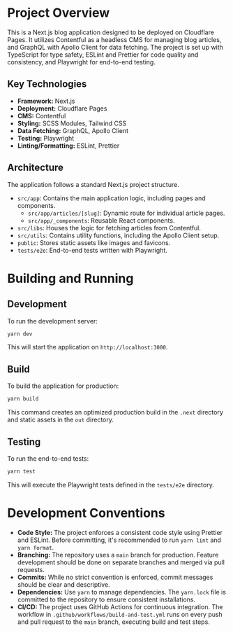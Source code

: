 # Project Overview

This is a Next.js blog application designed to be deployed on Cloudflare Pages. It utilizes Contentful as a headless CMS for managing blog articles, and GraphQL with Apollo Client for data fetching. The project is set up with TypeScript for type safety, ESLint and Prettier for code quality and consistency, and Playwright for end-to-end testing.

## Key Technologies

- **Framework:** Next.js
- **Deployment:** Cloudflare Pages
- **CMS:** Contentful
- **Styling:** SCSS Modules, Tailwind CSS
- **Data Fetching:** GraphQL, Apollo Client
- **Testing:** Playwright
- **Linting/Formatting:** ESLint, Prettier

## Architecture

The application follows a standard Next.js project structure.

- `src/app`: Contains the main application logic, including pages and components.
  - `src/app/articles/[slug]`: Dynamic route for individual article pages.
  - `src/app/_components`: Reusable React components.
- `src/libs`: Houses the logic for fetching articles from Contentful.
- `src/utils`: Contains utility functions, including the Apollo Client setup.
- `public`: Stores static assets like images and favicons.
- `tests/e2e`: End-to-end tests written with Playwright.

# Building and Running

## Development

To run the development server:

```bash
yarn dev
```

This will start the application on `http://localhost:3000`.

## Build

To build the application for production:

```bash
yarn build
```

This command creates an optimized production build in the `.next` directory and static assets in the `out` directory.

## Testing

To run the end-to-end tests:

```bash
yarn test
```

This will execute the Playwright tests defined in the `tests/e2e` directory.

# Development Conventions

- **Code Style:** The project enforces a consistent code style using Prettier and ESLint. Before committing, it's recommended to run `yarn lint` and `yarn format`.
- **Branching:** The repository uses a `main` branch for production. Feature development should be done on separate branches and merged via pull requests.
- **Commits:** While no strict convention is enforced, commit messages should be clear and descriptive.
- **Dependencies:** Use `yarn` to manage dependencies. The `yarn.lock` file is committed to the repository to ensure consistent installations.
- **CI/CD:** The project uses GitHub Actions for continuous integration. The workflow in `.github/workflows/build-and-test.yml` runs on every push and pull request to the `main` branch, executing build and test steps.
